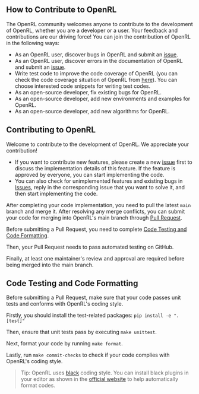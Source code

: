 ## How to Contribute to OpenRL

The OpenRL community welcomes anyone to contribute to the development of OpenRL, whether you are a developer or a user. Your feedback and contributions are our driving force! You can join the contribution of OpenRL in the following ways:

- As an OpenRL user, discover bugs in OpenRL and submit an [issue](https://github.com/OpenRL-Lab/openrl/issues/new/choose).
- As an OpenRL user, discover errors in the documentation of OpenRL and submit an [issue](https://github.com/OpenRL-Lab/openrl/issues/new/choose).
- Write test code to improve the code coverage of OpenRL (you can check the code coverage situation of OpenRL from [here](https://app.codecov.io/gh/OpenRL-Lab/openrl)). You can choose interested code snippets for writing test codes.
- As an open-source developer, fix existing bugs for OpenRL.
- As an open-source developer, add new environments and examples for OpenRL.
- As an open-source developer, add new algorithms for OpenRL.

## Contributing to OpenRL

Welcome to contribute to the development of OpenRL. We appreciate your contribution!

- If you want to contribute new features, please create a new [issue](https://github.com/OpenRL-Lab/openrl/issues/new/choose) first 
to discuss the implementation details of this feature. If the feature is approved by everyone, you can start implementing the code.
- You can also check for unimplemented features and existing bugs in [Issues](https://github.com/OpenRL-Lab/openrl/issues), 
reply in the corresponding issue that you want to solve it, and then start implementing the code.

After completing your code implementation, you need to pull the latest `main` branch and merge it.
After resolving any merge conflicts,
you can submit your code for merging into OpenRL's main branch through [Pull Request](https://github.com/OpenRL-Lab/openrl/pulls).

Before submitting a Pull Request, you need to complete [Code Testing and Code Formatting](#code-testing-and-code-formatting).

Then, your Pull Request needs to pass automated testing on GitHub.

Finally, at least one maintainer's review and approval are required before being merged into the main branch.

## Code Testing and Code Formatting

Before submitting a Pull Request, make sure that your code passes unit tests and conforms with OpenRL's coding style.

Firstly, you should install the test-related packages: `pip install -e ".[test]"`

Then, ensure that unit tests pass by executing `make unittest`.

Next, format your code by running `make format`.

Lastly, run `make commit-checks` to check if your code complies with OpenRL's coding style.

> Tip: OpenRL uses [black](https://github.com/psf/black) coding style. 
You can install black plugins in your editor as shown in the [official website](https://black.readthedocs.io/en/stable/integrations/editors.html)
to help automatically format codes.